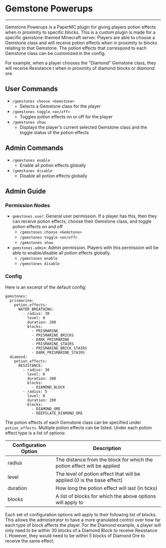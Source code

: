 # Gemstone Powerups
-------------------

Gemstone Powerups is a PaperMC plugin for giving players potion effects
when in proximity to specific blocks. This is a custom plugin is made for 
a specific gemstone-themed Minecraft server. Players are able to choose a
Gemstone class and will receive potion effects when in proximity to blocks
relating to that Gemstone. The potion effects that correspond to each Gemstone
class can be customized in the config.
  
For example, when a player chooses the "Diamond" Gemstone class, they will
receive Resistance I when in proximity of diamond blocks or diamond ore.

## User Commands
- ``/gemstones choose <Gemstone>``
  - Selects a Gemstone class for the player
- ``/gemstones toggle <on/off>``
  - Toggles potion effects on or off for the player
- ``/gemstones show``
  - Displays the player's current selected Gemstone class and the toggle
    status of the potion effects

## Admin Commands
- ``/gemstones enable``
  - Enable all potion effects globally
- ``/gemstones disable``
  - Disable all potion effects globally

## Admin Guide

### Permission Nodes
- ``gemstones.user``: General user permission. If a player has this, then they
  can receive potion effects, choose their Gemstone class, and toggle potion
  effects on and off
  - ``/gemstones choose <Gemstone>``
  - ``/gemstones toggle <on/off>``
  - ``/gemstones show``
- ``gemstones.admin``: Admin permission. Players with this permission will be
  able to enable/disable all potion effects globally.
  - ``/gemstones enable``
  - ``/gemstones disable``

### Config
Here is an excerpt of the default config:
```
gemstones:
  prismarine:
    potion_effects:
      WATER_BREATHING:
        - radius: 30
          level: 0
          duration: 200
          blocks:
            - PRISMARINE
            - PRISMARINE_BRICKS
            - DARK_PRISMARINE
            - PRISMARINE_STAIRS
            - PRISMARINE_BRICK_STAIRS
            - DARK_PRISMARINE_STAIRS
  diamond:
    potion_effects:
      RESISTANCE:
        - radius: 30
          level: 0
          duration: 200
          blocks:
            - DIAMOND_BLOCK
        - radius: 5
          level: 0
          duration: 200
          blocks:
            - DIAMOND_ORE
            - DEEPSLATE_DIAMOND_ORE
```
The potion effects of each Gemstone class can be specified under 
``potion_effects``. Multiple potion effects can be listed. 
Under each potion effect type is a list of options:

| Configuration Option | Description |
| ------ | ------------ |
| radius | The distance from the block for which the potion effect will be applied |
| level | The level of potion effect that will be applied (0 is the base effect) |
| duration | How long the potion effect will last (in ticks) |
| blocks | A list of blocks for which the above options will apply to |

Each set of configuration options will apply to their following list of blocks.
This allows the administrator to have a more granulated control over how far
each type of block affects the player. For the Diamond example, a player will
only need to be within 30 blocks of a Diamond Block to receive Resistance I.
However, they would need to be within 5 blocks of Diamond Ore to receive the
same effect.
